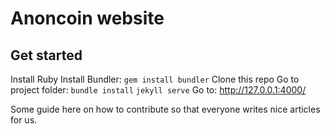 # Anoncoin website

## Get started

Install Ruby
Install Bundler: `gem install bundler`
Clone this repo
Go to project folder: `bundle install`
`jekyll serve`
Go to: http://127.0.0.1:4000/

Some guide here on how to contribute so that everyone writes nice articles for us.